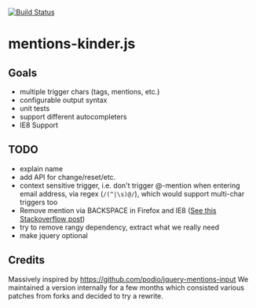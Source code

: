 [![Build Status](https://travis-ci.org/mixxt/mentions-kinder.js.png?branch=develop)](https://travis-ci.org/mixxt/mentions-kinder.js)

mentions-kinder.js
=================

## Goals
- multiple trigger chars (tags, mentions, etc.)
- configurable output syntax
- unit tests
- support different autocompleters
- IE8 Support

## TODO
- explain name
- add API for change/reset/etc.
- context sensitive trigger, i.e. don't trigger @-mention when entering email address, via regex (`/(^|\s)@/`), which would support multi-char triggers too
- Remove mention via BACKSPACE in Firefox and IE8 ([See this Stackoverflow post](http://stackoverflow.com/questions/9983868/contenteditable-div-ie8-not-happy-with-backspace-remove-of-html-element))
- try to remove rangy dependency, extract what we really need
- make jquery optional

## Credits
Massively inspired by https://github.com/podio/jquery-mentions-input
We maintained a version internally for a few months which consisted various patches from forks and decided to try a rewrite.

